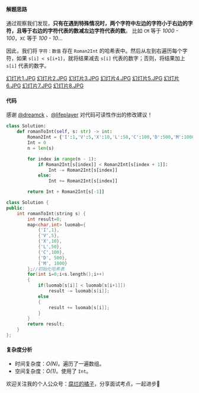 #### 解题思路
通过观察我们发现，**只有在遇到特殊情况时，两个字符中左边的字符小于右边的字符，且等于右边的字符代表的数减左边字符代表的数**。 比如 `CM` 等于 *1000 - 100*，`XC` 等于 *100 - 10*...


因此，我们将 `字符：数值` 存在 `Roman2Int` 的哈希表中。然后从左到右遍历每个字符，如果 `s[i] < s[i+1]`，就将结果减去 `s[i]` 代表的数字；否则，将结果加上 `s[i]` 代表的数字。

  [幻灯片1.JPG](https://pic.leetcode-cn.com/6d1c736b8c8138bc4dc3c5240b018cf4c518f8aa4a81707a37e919ebc54dbf4a-%E5%B9%BB%E7%81%AF%E7%89%871.JPG)  [幻灯片2.JPG](https://pic.leetcode-cn.com/44a8b00728519e64145b2b7a7eb6e622a156abb9d42f8055ae03b1f76db0f303-%E5%B9%BB%E7%81%AF%E7%89%872.JPG)  [幻灯片3.JPG](https://pic.leetcode-cn.com/bdfaf6cdb17941f4d93ab6392d20cd36194c29f476e73e4a0c40c248ef55c3fe-%E5%B9%BB%E7%81%AF%E7%89%873.JPG)  [幻灯片4.JPG](https://pic.leetcode-cn.com/31c752185e8217e8195dafa7621019b848fcf286e26f0032c524d59eb5d66c5f-%E5%B9%BB%E7%81%AF%E7%89%874.JPG)  [幻灯片5.JPG](https://pic.leetcode-cn.com/0636c370f26b6f042d7da65863b547977a13a1d9933b519b2f630e927f108b4f-%E5%B9%BB%E7%81%AF%E7%89%875.JPG)  [幻灯片6.JPG](https://pic.leetcode-cn.com/0e023ddb7a8caaef1394bcb802edb0cd39cf1c5d1386290c9f19d6d4160bee32-%E5%B9%BB%E7%81%AF%E7%89%876.JPG)  [幻灯片7.JPG](https://pic.leetcode-cn.com/a0eafdfa604dba238033a7f1d647c4b90a4e9fc38b914f9f0770a7c8745e2183-%E5%B9%BB%E7%81%AF%E7%89%877.JPG)  [幻灯片8.JPG](https://pic.leetcode-cn.com/4b2727cb33143d89e32d734d8b582468e16cb79b8c47137925d65a29513acc02-%E5%B9%BB%E7%81%AF%E7%89%878.JPG) 


#### 代码
感谢 [@dreamck](/u/dreamck/) 、[@lifeplayer](/u/lifeplayer/) 对代码可读性作出的修改建议！
```python []
class Solution:
    def romanToInt(self, s: str) -> int:
        Roman2Int = {'I':1,'V':5,'X':10,'L':50,'C':100,'D':500,'M':1000}
        Int = 0
        n = len(s)

        for index in range(n - 1):
            if Roman2Int[s[index]] < Roman2Int[s[index + 1]]:
                Int -= Roman2Int[s[index]]
            else:
                Int += Roman2Int[s[index]]

        return Int + Roman2Int[s[-1]]

```

```c++ []
class Solution {
public:
    int romanToInt(string s) {
        int result=0;
        map<char,int> luomab={
            {'I',1},
            {'V',5},
            {'X',10},
            {'L',50},
            {'C',100},
            {'D', 500},
            {'M', 1000}
        };//初始化哈希表
        for(int i=0;i<s.length();i++)
        {
            if(luomab[s[i]] < luomab[s[i+1]])
                result -= luomab[s[i]];
            else
            {
                result += luomab[s[i]];
            }
        }
        return result;
    }
};
```
#### 复杂度分析
- 时间复杂度：*O(N)*。遍历了一遍数组。
- 空间复杂度：*O(1)*。使用了 `Int`。

欢迎关注我的个人公众号：[腐烂的橘子](https://pic.leetcode-cn.com/d3653f009f7fe3ea2439522be7c01879dd7e276e620d06897670928ed9358dd2-bf5462a4b1ad76e3d9909892fc1214e.jpg)，分享面试考点，一起进步🍜
